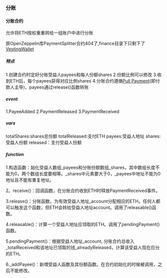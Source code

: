 ### 分账

#### 分账合约

允许将ETH按权重重转给一组账户中进行分账

原OpenZeppelin库PaymentSplitter合约404了,finance目录下只剩下了[VestingWallet](https://github.com/OpenZeppelin/openzeppelin-contracts/tree/master/contracts/finance)

##### 特点

1.创建合约时定好分账受益人payees和每人份额shares
2.份额比例可以修改
3.收到ETH后，每个payees获得对应比例shares
4.分账合约遵循[Pull Payment](https://gocardless.com/en-us/guides/posts/difference-between-push-payment-vs-pull-payment/)(即付款人主导)，payees通过release()函数转账

##### event

1.PayeeAdded
2.PaymentReleased
3.PaymentReceived

##### vars

totalShares:shares总份额
totalReleased:支付ETH
payees:受益人地址
shares:受益人份额
released：支付受益人份额

##### function

1.构造函数：始化受益人数组_payees和分账份额数组_shares，其中数组长度不能为0，两个数组长度要相等。_shares中元素要大于0，_payees中地址不能为0地址且不能有重复地址。

2。receive()：回调函数，在分账合约收到ETH时释放PaymentReceived事件。

3.release()：分账函数，为有效受益人地址_account分配相应的ETH。任何人都可以触发这个函数，但ETH会转给受益人地址account。调用了releasable()函数。

4.releasable()：计算一个受益人地址应领取的ETH。调用了pendingPayment()函数。

5.pendingPayment()：根据受益人地址_account, 分账合约总收入_totalReceived和该地址已领取的钱_alreadyReleased，计算该受益人现在应分的ETH。

6._addPayee()：新增受益人函数及其份额函数。在合约初始化的时候被调用，之后不能修改。